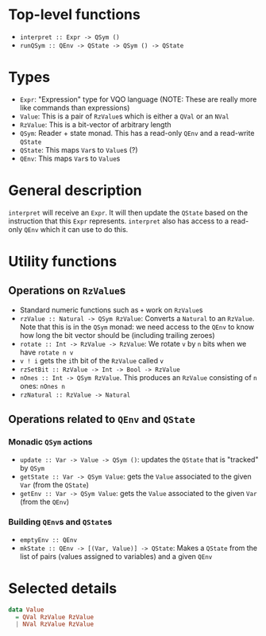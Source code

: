 # Top-level functions

- `interpret :: Expr -> QSym ()`
- `runQSym :: QEnv -> QState -> QSym () -> QState`

# Types

- `Expr`: "Expression" type for VQO language (NOTE: These are really more like commands than expressions)
- `Value`: This is a pair of `RzValue`s which is either a `QVal` or an `NVal`
- `RzValue`: This is a bit-vector of arbitrary length
- `QSym`: Reader + state monad. This has a read-only `QEnv` and a read-write `QState`
- `QState`: This maps `Var`s to `Value`s (?)
- `QEnv`: This maps `Var`s to `Value`s

# General description

`interpret` will receive an `Expr`. It will then update the `QState` based on the instruction that this `Expr` represents. `interpret`
also has access to a read-only `QEnv` which it can use to do this.

# Utility functions

## Operations on `RzValue`s

- Standard numeric functions such as `+` work on `RzValue`s
- `rzValue :: Natural -> QSym RzValue`: Converts a `Natural` to an `RzValue`. Note that this is in the `QSym` monad: we need access to the `QEnv` to know how long the bit vector should be (including trailing zeroes)
- `rotate :: Int -> RzValue -> RzValue`: We rotate `v` by `n` bits when we have `rotate n v`
- `v ! i` gets the `i`th bit of the `RzValue` called `v`
- `rzSetBit :: RzValue -> Int -> Bool -> RzValue`
- `nOnes :: Int -> QSym RzValue`. This produces an `RzValue` consisting of `n` ones: `nOnes n`
- `rzNatural :: RzValue -> Natural`

## Operations related to `QEnv` and `QState`

### Monadic `QSym` actions

- `update :: Var -> Value -> QSym ()`: updates the `QState` that is "tracked" by `QSym`
- `getState :: Var -> QSym Value`: gets the `Value` associated to the given `Var` (from the `QState`)
- `getEnv :: Var -> QSym Value`: gets the `Value` associated to the given `Var` (from the `QEnv`)

### Building `QEnv`s and `QState`s

- `emptyEnv :: QEnv`
- `mkState :: QEnv -> [(Var, Value)] -> QState`: Makes a `QState` from the list of pairs (values assigned to variables) and a given `QEnv`

# Selected details

```haskell
data Value
  = QVal RzValue RzValue
  | NVal RzValue RzValue
```

